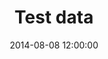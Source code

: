 ---
layout: post
title:  "Test data"
date:   2014-08-08 12:00:00
categories: culture
preview: So there is a fallacy that remote workers can't collaborate effectively. Time and time again I hear that collaboration is something that only thrives in an office environment where everyone is sitting in the same room and working. I want to clear a few things up here.
# permalink: /2014/08/hyper-collaboration-is-not-innovation
tags: [Tech, Culture, Innovation, Remote, Telecommute, WFH, working from home]
---
